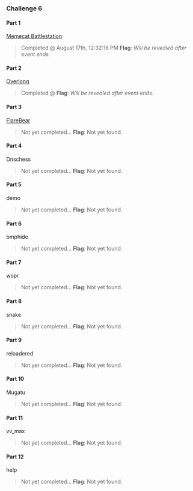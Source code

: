 ### Challenge 6

#### Part 1
[Memecat Battlestation](https://github.com/PlutonusDev/FlareOn/tree/Challenge6/1%20-%20Memecat%20Battlestation)
>Completed @ August 17th, 12:32:16 PM
**Flag**: *Will be revealed after event ends.*

#### Part 2
[Overlong](https://github.com/PlutonusDev/FlareOn/tree/Challenge6/2%20-%20Overlong)
>Completed @
**Flag**: *Will be revealed after event ends.*

#### Part 3
[FlareBear](https://github.com/PlutonusDev/FlareOn/tree/Challenge6/3%20-%20FlareBear)
>Not yet completed...
**Flag**: Not yet found.

#### Part 4
Dnschess
>Not yet completed...
**Flag**: Not yet found.

#### Part 5
demo
>Not yet completed...
**Flag**: Not yet found.

#### Part 6
bmphide
>Not yet completed...
**Flag**: Not yet found.

#### Part 7
wopr
>Not yet completed...
**Flag**: Not yet found.

#### Part 8
snake
>Not yet completed...
**Flag**: Not yet found.

#### Part 9
reloadered
>Not yet completed...
**Flag**: Not yet found.

#### Part 10
Mugatu
>Not yet completed...
**Flag**: Not yet found.

#### Part 11
vv_max
>Not yet completed...
**Flag**: Not yet found.

#### Part 12
help
>Not yet completed...
**Flag**: Not yet found.